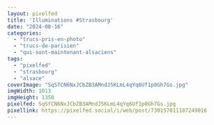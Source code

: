 ```yaml
---
layout: pixelfed
title: 'Illuminations #Strasbourg'
date: "2024-08-16"
categories: 
  - "trucs-pris-en-photo"
  - "trucs-de-parisien"
  - "qui-sont-maintenant-alsaciens"
tags: 
  - "pixelfed"
  - "strasbourg"
  - "alsace"
coverImage: "SqSfCN6NxJCbZB3AMndJ5KLmL4qYq6Uf1p0Gh7Gs.jpg"
imgWidth: 1013
imgHeight: 1350
pixelfed: SqSfCN6NxJCbZB3AMndJ5KLmL4qYq6Uf1p0Gh7Gs.jpg
pixellink: https://pixelfed.social/i/web/post/730157811187249016
---
```

